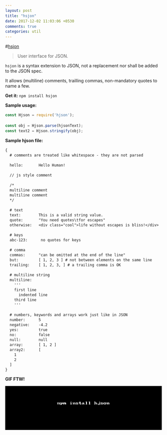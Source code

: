```yaml
---
layout: post
title: "hsjon"
date: 2017-12-02 11:03:06 +0530
comments: true
categories: util
---
```


#[hsjon](https://www.npmjs.com/package/hjson)
> User interface for JSON.

`hsjon` is a syntax extension to JSON, not a replacement nor shall be added to the JSON spec.

It allows (multiline) comments, trailling commas, non-mandatory quotes to name a few.

__Get it:__ `npm install hsjon`

__Sample usage:__

```js
const Hjson = require('hjson');

const obj = Hjson.parse(hjsonText);
const text2 = Hjson.stringify(obj);
```

__Sample hjson file:__

```
{
  # comments are treated like whitespace - they are not parsed

  hello:       Hello Human!

  // js style comment

  /*
  multiline comment
  multiline comment
  */

  # text
  text:        This is a valid string value.
  quote:       "You need quotes\tfor escapes"
  otherwise:   <div class="cool">life without escapes is bliss!</div>

  # keys
  abc-123:      no quotes for keys

  # comma
  commas:      "can be omitted at the end of the line"
  but:         [ 1, 2, 3 ] # not between elements on the same line
  trailing:    [ 1, 2, 3, ] # a trailing comma is OK

  # multiline string
  multiline:
    '''
    first line
      indented line
    third line
    '''

  # numbers, keywords and arrays work just like in JSON
  number:      5
  negative:    -4.2
  yes:         true
  no:          false
  null:        null
  array:       [ 1, 2 ]
  array2:      [
    1
    2
  ]
}
```

__GIF FTW!__

![hjson](/images/hjson/hjson.gif)
